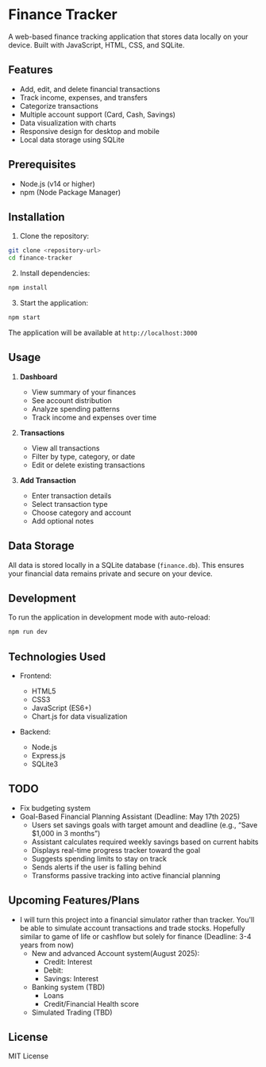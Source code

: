 # Finance Tracker

A web-based finance tracking application that stores data locally on your device. Built with JavaScript, HTML, CSS, and SQLite.

## Features

- Add, edit, and delete financial transactions
- Track income, expenses, and transfers
- Categorize transactions
- Multiple account support (Card, Cash, Savings)
- Data visualization with charts
- Responsive design for desktop and mobile
- Local data storage using SQLite

## Prerequisites

- Node.js (v14 or higher)
- npm (Node Package Manager)

## Installation

1. Clone the repository:
```bash
git clone <repository-url>
cd finance-tracker
```

2. Install dependencies:
```bash
npm install
```

3. Start the application:
```bash
npm start
```

The application will be available at `http://localhost:3000`

## Usage

1. **Dashboard**
   - View summary of your finances
   - See account distribution
   - Analyze spending patterns
   - Track income and expenses over time

2. **Transactions**
   - View all transactions
   - Filter by type, category, or date
   - Edit or delete existing transactions

3. **Add Transaction**
   - Enter transaction details
   - Select transaction type
   - Choose category and account
   - Add optional notes

## Data Storage

All data is stored locally in a SQLite database (`finance.db`). This ensures your financial data remains private and secure on your device.

## Development

To run the application in development mode with auto-reload:
```bash
npm run dev
```

## Technologies Used

- Frontend:
  - HTML5
  - CSS3
  - JavaScript (ES6+)
  - Chart.js for data visualization

- Backend:
  - Node.js
  - Express.js
  - SQLite3

## TODO
- Fix budgeting system
- Goal-Based Financial Planning Assistant (Deadline: May 17th 2025)
   - Users set savings goals with target amount and deadline (e.g., “Save $1,000 in 3 months”)
   - Assistant calculates required weekly savings based on current habits
   - Displays real-time progress tracker toward the goal
   - Suggests spending limits to stay on track
   - Sends alerts if the user is falling behind
   - Transforms passive tracking into active financial planning

## Upcoming Features/Plans
- I will turn this project into a financial simulator rather than tracker. You'll be able to simulate account transactions and trade stocks. Hopefully similar to game of life or cashflow but solely for finance (Deadline: 3-4 years from now)
   - New and advanced Account system(August 2025):
      - Credit: Interest
      - Debit:
      - Savings: Interest 
   - Banking system (TBD)
      - Loans
      - Credit/Financial Health score
   - Simulated Trading (TBD)

## License

MIT License 